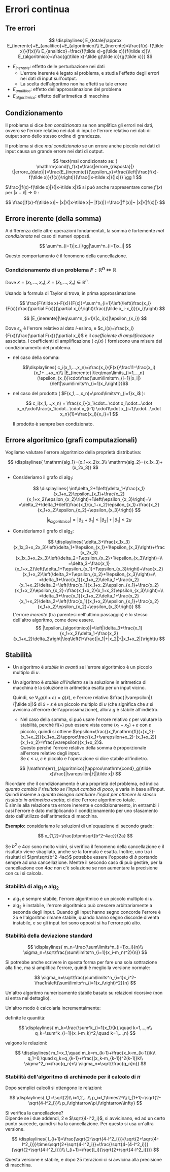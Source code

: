 # Errori continua

## Tre errori

$$
\displaylines{
E_{totale}\approx E_{inerente}+E_{analitico}+E_{algoritmico}\\
E_{inerente}=\frac{f(x)-f(\tilde x)}{f(x)}\\
E_{analitico}=\frac{f(\tilde x)-g(\tilde x)}{f(\tilde x)}\\
E_{algoritmico}=\frac{g(\tilde x)-\tilde g(\tilde x)}{g(\tilde x)}}
$$

* $E_{inerente}$: effetto delle perturbazione nei dati
  * L'errore inerente è legato al problema, e studia l'effetto degli errori nei dati di input sull'output.
  * La scelta dell'algoritmo non ha effetti su tale errore
* $E_{analitico}$: effetto dell'approssimazione del problema
* $E_{algoritmico}$: effetto dell'aritmetica di macchina

## Condizionamento

Il problema si dice *ben condizionato* se non amplifica gli errori nei dati, ovvero se l'errore relativo nei dati di input e l'errore relativo nei dati di output sono dello stesso ordine di grandezza.

Il problema si dice *mal condizionato* se un errore anche piccolo nei dati di input causa un grande errore nei dati di output.

$$
\text{mal condizionato se: }
\mathrm{cond}\_f(x)=\frac{|errore_{risposta}|}{|errore_{dato}|}=\frac{E_{inerente}}{\epsilon_x}=\frac{\left|\frac{f(x)-f(\tilde x)}{f(x)}\right|}{\frac{|x-\tilde x|}{|x|}} \gg 1
$$

$\frac{|f(x)-f(\tilde x)|}{|x-\tilde x|}$ si può anche rappresentare come $f'(x)$ per  $|x-\tilde x|\rightarrow 0$ :

$$
\frac{|f(x)-f(\tilde x)|~ |x|}{|x-\tilde x|~ |f(x)|}=\frac{|f'(x)|~ |x|}{|f(x)|}
$$

## Errore inerente (della somma)

A differenza delle altre operazioni fondamentali, la somma è fortemente *mal condizionata* nel caso di numeri opposti.

$$
\sum^n_{i=1}|x_i|\gg|\sum^n_{i=1}x_i|
$$

Questo comportamento è il fenomeno della cancellazione.

### Condizionamento di un problema $F:\mathbb{R}^n\mapsto\mathbb{R}$

Dove $x=(x_1,...,x_n),\tilde x=(\tilde x_1,...,\tilde x_n)\in\mathbb{R}^n$.

Usando la formula di Taylor si trova, in prima approssimazione

$$
\frac{F(\tilde x)-F(x)}{F(x)}=\sum^n_{i=1}\left(\left(\frac{x_i}{F(x)}\frac{\partial F(x)}{\partial x_i}\right)\frac{(\tilde x_i-x_i)}{x_i}\right)
$$

$$
|E_{inerente}|\leq\sum^n_{i=1}(|c_i(x)|\epsilon_{x_i})
$$

Dove $\epsilon_{x_i}$ è l'errore relativo al dato $i$-esimo, e $c_i(x)=\frac{x_i}{F(x)}\frac{\partial F(x)}{\partial x_i}$ è il *coefficiente di amplificazione* associato.
I coefficienti di amplificazione ( $c_i(x)$ ) forniscono una misura del condizionamento del problema.

* nel caso della somma:

  ```math
  \displaylines{
  c_i(x_1,...,x_n)=\frac{x_i}{F(x)}\frac11=\frac{x_i}{x_1+...+x_n}\\
  |E_{inerente}|\leq\max\limits_{i=1,...,n}(\epsilon_{x_i})\cdot\frac{\sum\limits^n_{i=1}|x_i|}{\left|\sum\limits^n_{i=1}x_i\right|}}
  ```

* nel caso del prodotto ( $F(x_1,...,x_n)=\prod\limits^n_{i=1}x_i$ ):

  $$
  c_i(x_1,...,x_n) = \frac{x_i}{x_1\cdot...\cdot x_i\cdot...\cdot x_n}\cdot\frac{x_1\cdot...\cdot x_{i-1}  \cdot1\cdot x_{i+1}\cdot...\cdot x_n}{1}=\frac{x_i}{x_i}=1
  $$

  Il prodotto è sempre ben condizionato.

## Errore algoritmico (grafi computazionali)

Vogliamo valutare l'errore algoritmico della proprietà distributiva:

$$
\displaylines{
\mathrm{alg_1}=(x_1+x_2)x_3\\
\mathrm{alg_2}=(x_1x_3)+(x_2x_3)}
$$

* Consideriamo il grafo di $\mathrm{alg_1}$:

  $$
  \displaylines{
  \int\delta_2+1\left(\delta_1+\frac{x_1}{x_1+x_2}\epsilon_{x_1}+\frac{x_2}{x_1+x_2}\epsilon_{x_2}\right)+1\left(\epsilon_{x_3}\right)=\\
  =\delta_2+\delta_1+\left(\frac{x_1}{x_1+x_2}\epsilon_{x_1}+\frac{x_2}{x_1+x_2}\epsilon_{x_2}+\epsilon_{x_3}\right)}
  $$

  $$
  |\epsilon_{algoritmico}|=|\delta_2+\delta_1|\leq|\delta_2|+|\delta_1|\leq2u
  $$

* Consideriamo il grafo di $\mathrm{alg_2}$:

  $$
  \displaylines{
  \delta_3+\frac{x_1x_3}{x_1x_3+x_2x_3}\left(\delta_1+1\epsilon_{x_1}+1\epsilon_{x_3}\right)+\frac{x_2x_3}{x_1x_3+x_2x_3}\left(\delta_2+1\epsilon_{x_2}+1\epsilon_{x_3}\right)=\\
  =\delta_3+\frac{x_1}{x_1+x_2}\left(\delta_1+1\epsilon_{x_1}+1\epsilon_{x_3}\right)+\frac{x_2}{x_1+x_2}\left(\delta_2+1\epsilon_{x_2}+1\epsilon_{x_3}\right)=\\
  =\delta_3+\frac{x_1}{x_1+x_2}\delta_1+\frac{x_2}{x_1+x_2}\delta_2+\left(\frac{x_1}{x_1+x_2}\epsilon_{x_1}+\frac{x_2}{x_1+x_2}\epsilon_{x_2}+\frac{x_1+x_2}{x_1+x_2}\epsilon_{x_3}\right)=\\
  =\delta_3+\frac{x_1}{x_1+x_2}\delta_1+\frac{x_2}{x_1+x_2}\delta_2+\left(\frac{x_1}{x_1+x_2}\epsilon_{x_1}+\frac{x_2}{x_1+x_2}\epsilon_{x_2}+\epsilon_{x_3}\right)}
  $$
  L'errore *inerente* (tra parentesi nell'ultimo passaggio) è lo stesso dell'altro algoritmo, come deve essere.
  $$
  |\epsilon_{algoritmico}|=\left|\delta_3+\frac{x_1}{x_1+x_2}\delta_1+\frac{x_2}{x_1+x_2}\delta_2\right|\leq\left(1+\frac{|x_1|+|x_2|}{|x_1+x_2|}\right)u
  $$

## Stabilità

* Un algoritmo è *stabile in avanti* se l'errore algoritmico è un piccolo multiplo di $u$.
* Un algoritmo è *stabile all'indietro* se la soluzione in aritmetica di macchina è la soluzione in aritmetica esatta per un input vicino.

  Quindi, se $\forall_{\tilde x}g(\tilde x + \varepsilon)=\tilde g(\tilde x)$, e l'errore relativo $\frac{|\varepsilon|}{|\tilde x|}$ di $\tilde x+\varepsilon$ è un piccolo multiplo di $u$ (che significa che $\varepsilon$ si avvicina all'errore dell'approssimazione), allora $g$ è stabile all'indietro.
  * Nel caso della somma, si può usare l'errore relativo $\epsilon$ per valutare la stabilità, perché  $\mathrm{fl}(+)$ può essere vista come $(x_1+x_2)+\varepsilon$ con $\varepsilon$ piccolo, quindi si ottiene $\epsilon=\frac{(x_1\mathrm{fl}(+)x_2)-(x_1+x_2)}{x_1+x_2}\approx\frac{(x_1+\varepsilon+x_2)-(x_1+x_2)}{x_1+x_2}=\frac{\varepsilon}{x_1+x_2}$.\
  Questo perché l'errore relativo della somma è proporzionale all'errore relativo degli input.\
  Se $\epsilon\leq u$, $\varepsilon$ è piccolo e l'operazione si dice stabile all'indietro.

$$
|\mathrm{err}_{algoritmico}|\approx\mathrm{cond}_g(\tilde x)\frac{|\varepsilon|}{|\tilde x|}
$$

Ricordare che il condizionamento è una proprietà del problema, ed indica *quanto cambia il risultato se l'input cambia di poco*, e varia in base all'input. Quindi insieme a *quanto bisogna cambiare l'input per ottenere lo stesso risultato in aritmetica esatta*, ci dice l'errore algoritmico totale.\
È simile alla relazione tra errore inerente e condizionamento, in entrambi i casi l'errore è dato moltiplicando il condizionamento per uno sfasamento dato dall'utilizzo dell'aritmetica di macchina.

**Esempio:** consideriamo le soluzioni di un'equazione di secondo grado:

$$
x_{1,2}=\frac{b\pm\sqrt{b^2-4ac}}{2a}
$$

Se $b^2$ e $4ac$ sono molto vicini, si verifica il fenomeno della cancellazione e il risultato viene sbagliato, anche se la formula è esatta. Inoltre, uno tra i risultati di $\pm\sqrt{b^2-4ac}$ potrebbe essere l'opposto di $b$ portando sempre ad una cancellazione.
Mentre il secondo caso di può gestire, per la cancellazione con $4ac$ non c'è soluzione se non aumentare la precisione con cui si calcola.

### Stabilità di $\mathrm{alg_1}$ e $\mathrm{alg_2}$

* $\mathrm{alg_1}$ è sempre stabile, l'errore algoritmico è un piccolo multiplo di $u$.
* $\mathrm{alg_2}$ è instabile, l'errore algoritmico può crescere arbitrariamente a seconda degli input.
Quando gli input hanno segno concorde l'errore è $2u$ e l'algoritmo rimane stabile, quando hanno segno discorde diventa instabile, e se gli input lori sono opposti si ha l'errore più alto.

### Stabilità della deviazione standard

$$
\displaylines{
m_n=\frac{\sum\limits^n_{i=1}x_i}{n}\\
\sigma_n=\sqrt\frac{\sum\limits^n_{i=1}(x_i-m_n)^2}{n}}
$$

Si potrebbe anche scrivere in questa forma per fare una sola sottrazione alla fine, ma si amplifica l'errore, quindi è meglio la versione normale:

$$
\sigma_n=\sqrt\frac{\sum\limits^n_{i=1}x_i^2-\frac1n\left(\sum\limits^n_{i=1}x_i\right)^2}{n}
$$

Un'altro algoritmo numericamente stabile basato su relazioni ricorsive (non si entra nel dettaglio).

Un'altro modo è calcolarla incrementalmente:

definite le quantità:

$$
\displaylines{
m_k=\frac{\sum^k_{i=1}x_1}{k},\quad k=1,...,n\\
q_k=\sum^k_{i=1}(x_i-m_k)^2,\quad k=1,...,n}
$$

valgono le relazioni:

$$
\displaylines{
m_1=x_1,\quad m_k=m_{k-1}+\frac{x_k-m_{k-1}}k\\
q_1=0,\quad q_k=q_{k-1}+\frac{(x_k-m_{k-1})^2(k-1)}k\\
\sigma^2_n=\frac{q_n}n\\
\sigma_n=\sqrt{\frac{q_n}n}}
$$

### Stabilità dell'algoritmo di archimede per il calcolo di $\pi$

Dopo semplici calcoli si ottengono le relazioni:

$$
\displaylines{
l_1=\sqrt(2)\\
i=1,2,...\\
p_i=l_1\times2^i\\
l_{1+1}=\sqrt{2-\sqrt{4-l^2_i}}\\
p_i\rightarrow\pi,i\rightarrow\infty}
$$

Si verifica la cancellazione?\
Dipende se i due addendi, $2$ e $\sqrt{4-l^2_i}$, si avvicinano, ed ad un certo punto succede, quindi si ha la cancellazione. Per questo si usa un'altra versione.

$$
\displaylines{
  l_{i+1}=\frac{\sqrt{2-\sqrt{4-l^2_i}}}{\sqrt{2+\sqrt{4-l^2_i}}}\times\sqrt{2+\sqrt{4-l^2_i}}=\frac{\sqrt{4-(4-l^2_i)}}{\sqrt{2+\sqrt{4-l^2_i}}}\\
l_{i+1}=\frac{l_i}{\sqrt{2+\sqrt{4-l^2_i}}}}
$$

Questa versione è stabile, e dopo 25 iterazioni ci si avvicina alla precisione di macchina.
